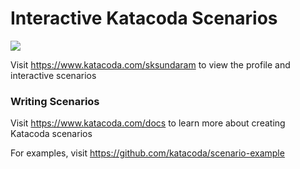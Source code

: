 # Interactive Katacoda Scenarios

[![](http://shields.katacoda.com/katacoda/sksundaram/count.svg)](https://www.katacoda.com/sksundaram "Get your profile on Katacoda.com")

Visit https://www.katacoda.com/sksundaram to view the profile and interactive scenarios

### Writing Scenarios
Visit https://www.katacoda.com/docs to learn more about creating Katacoda scenarios

For examples, visit https://github.com/katacoda/scenario-example
